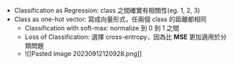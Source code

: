 * Classification as Regression: class 之間確實有相關性(eg. 1, 2, 3)
* Class as one-hot vector: 寫成向量形式，任兩個 class 的距離都相同
	* Classification with soft-max: normalize 到 0 到 1 之間
	* Loss of Classification: 選擇 cross-entropy，因為比 **MSE** 更加適用於分類問題
	* ![[Pasted image 20230912120928.png]]
